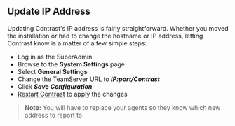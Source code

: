 <!--
title: "Updating IP Address"
description: "Overview of updating your IP address"
tags: "Admin EOP maintenance IP address system settings connect"
-->

## Update IP Address
Updating Contrast's IP address is fairly straightforward. Whether you moved the installation or had to change the hostname or IP address, letting Contrast know is a matter of a few simple steps:

* Log in as the SuperAdmin
* Browse to the **System Settings** page
* Select **General Settings** 
* Change the TeamServer URL to ***IP:port/Contrast***
* Click ***Save Configuration***
* [Restart Contrast](installation-setupinstall.html#restart) to apply the changes


>**Note:** You will have to replace your agents so they know which new address to report to
